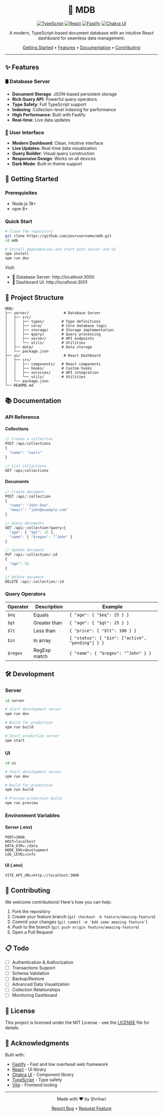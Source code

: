 
<div align="center">

# 🚀 MDB

[![TypeScript](https://img.shields.io/badge/TypeScript-007ACC?style=for-the-badge&logo=typescript&logoColor=white)](https://www.typescriptlang.org/)
[![React](https://img.shields.io/badge/React-20232A?style=for-the-badge&logo=react&logoColor=61DAFB)](https://reactjs.org/)
[![Fastify](https://img.shields.io/badge/Fastify-000000?style=for-the-badge&logo=fastify&logoColor=white)](https://www.fastify.io/)
[![Chakra UI](https://img.shields.io/badge/Chakra_UI-319795?style=for-the-badge&logo=chakra-ui&logoColor=white)](https://chakra-ui.com/)

A modern, TypeScript-based document database with an intuitive React dashboard for seamless data management.

[Getting Started](#getting-started) •
[Features](#features) •
[Documentation](#documentation) •
[Contributing](#contributing)

</div>

---

## ✨ Features

### 🛢️ Database Server
- **Document Storage**: JSON-based persistent storage
- **Rich Query API**: Powerful query operators
- **Type Safety**: Full TypeScript support
- **Indexing**: Collection-level indexing for performance
- **High Performance**: Built with Fastify
- **Real-time**: Live data updates

### 🎨 User Interface
- **Modern Dashboard**: Clean, intuitive interface
- **Live Updates**: Real-time data visualization
- **Query Builder**: Visual query construction
- **Responsive Design**: Works on all devices
- **Dark Mode**: Built-in theme support

## 🚀 Getting Started

### Prerequisites

- Node.js 18+
- npm 8+

### Quick Start

```bash
# Clone the repository
git clone https://github.com/yourusername/mdb.git
cd mdb

# Install dependencies and start both server and UI
npm install
npm run dev
```

Visit:
- 🎯 Database Server: http://localhost:3000
- 🎨 Dashboard UI: http://localhost:3001

## 📁 Project Structure

```
MDB/
├── server/                # Database Server
│   ├── src/
│   │   ├── types/        # Type definitions
│   │   ├── core/         # Core database logic
│   │   ├── storage/      # Storage implementation
│   │   ├── query/        # Query processing
│   │   ├── server/       # API endpoints
│   │   └── utils/        # Utilities
│   ├── data/             # Data storage
│   └── package.json
├── ui/                    # React Dashboard
│   ├── src/
│   │   ├── components/   # React components
│   │   ├── hooks/        # Custom hooks
│   │   ├── services/     # API integration
│   │   └── utils/        # Utilities
│   └── package.json
└── README.md
```

## 📚 Documentation

### API Reference

#### Collections

```typescript
// Create a collection
POST /api/collections
{
  "name": "users"
}

// List collections
GET /api/collections
```

#### Documents

```typescript
// Create document
POST /api/:collection
{
  "name": "John Doe",
  "email": "john@example.com"
}

// Query documents
GET /api/:collection?query={
  "age": { "$gt": 25 },
  "name": { "$regex": "^John" }
}

// Update document
PUT /api/:collection/:id
{
  "age": 31
}

// Delete document
DELETE /api/:collection/:id
```

### Query Operators

| Operator | Description | Example |
|----------|-------------|---------|
| `$eq` | Equals | `{ "age": { "$eq": 25 } }` |
| `$gt` | Greater than | `{ "age": { "$gt": 25 } }` |
| `$lt` | Less than | `{ "price": { "$lt": 100 } }` |
| `$in` | In array | `{ "status": { "$in": ["active", "pending"] } }` |
| `$regex` | RegExp match | `{ "name": { "$regex": "^John" } }` |

## 🛠️ Development

### Server

```bash
cd server

# Start development server
npm run dev

# Build for production
npm run build

# Start production server
npm start
```

### UI

```bash
cd ui

# Start development server
npm run dev

# Build for production
npm run build

# Preview production build
npm run preview
```

### Environment Variables

#### Server (.env)
```env
PORT=3000
HOST=localhost
DATA_DIR=./data
NODE_ENV=development
LOG_LEVEL=info
```

#### UI (.env)
```env
VITE_API_URL=http://localhost:3000
```

## 🤝 Contributing

We welcome contributions! Here's how you can help:

1. Fork the repository
2. Create your feature branch (`git checkout -b feature/amazing-feature`)
3. Commit your changes (`git commit -m 'Add some amazing feature'`)
4. Push to the branch (`git push origin feature/amazing-feature`)
5. Open a Pull Request

## 📋 Todo

- [ ] Authentication & Authorization
- [ ] Transactions Support
- [ ] Schema Validation
- [ ] Backup/Restore
- [ ] Advanced Data Visualization
- [ ] Collection Relationships
- [ ] Monitoring Dashboard

## 📝 License

This project is licensed under the MIT License - see the [LICENSE](LICENSE) file for details.

## 🙏 Acknowledgments

Built with:
- [Fastify](https://www.fastify.io/) - Fast and low overhead web framework
- [React](https://reactjs.org/) - UI library
- [Chakra UI](https://chakra-ui.com/) - Component library
- [TypeScript](https://www.typescriptlang.org/) - Type safety
- [Vite](https://vitejs.dev/) - Frontend tooling

---

<div align="center">

Made with ❤️ by Shrihari

[Report Bug](https://github.com/ShrihariMaheshwari/mdb/issues) • [Request Feature](https://github.com/ShrihariMaheshwari/mdb/issues)

</div>